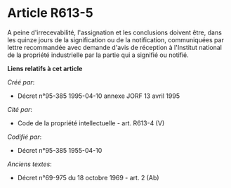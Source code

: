 # Article R613-5

A peine d'irrecevabilité, l'assignation et les conclusions doivent être, dans les quinze jours de la signification ou de la
notification, communiquées par lettre recommandée avec demande d'avis de réception à l'Institut national de la propriété
industrielle par la partie qui a signifié ou notifié.

**Liens relatifs à cet article**

_Créé par_:

  - Décret n°95-385 1995-04-10 annexe JORF 13 avril 1995

_Cité par_:

  - Code de la propriété intellectuelle - art. R613-4 (V)

_Codifié par_:

  - Décret n°95-385 1955-04-10

_Anciens textes_:

  - Décret n°69-975 du 18 octobre 1969 - art. 2 (Ab)
